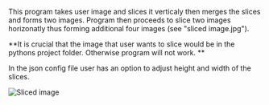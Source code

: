 This program takes user image and slices it verticaly then merges the slices and forms two images. 
Program then proceeds to slice two images horizonatly thus forming additional four images (see "sliced image.jpg").

**It is crucial that the image that user wants to slice would be in the pythons project folder. Otherwise program will not work. **

In the json config file user has an option to adjust height and width of the slices.

![Sliced image](https://github.com/user-attachments/assets/df56dd96-186b-4a58-a2d7-89ace506f7e7)


